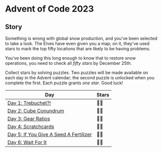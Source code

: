# Advent of Code 2023

## Story

Something is wrong with global snow production, and you've been selected to take a look. The Elves have even given you a map; on it, they've used stars to mark the top fifty locations that are likely to be having problems.

You've been doing this long enough to know that to restore snow operations, you need to check all _fifty stars_ by December 25th.

Collect stars by solving puzzles. Two puzzles will be made available on each day in the Advent calendar; the second puzzle is unlocked when you complete the first. Each puzzle grants _one star_. Good luck!

| Day                                                   | Stars |
| ----------------------------------------------------- | ----- |
| [Day 1: Trebuchet?!](./src/day01)                     | 🌟🌟  |
| [Day 2: Cube Conundrum](./src/day02)                  | 🌟🌟  |
| [Day 3: Gear Ratios](./src/day03)                     | 🌟🌟  |
| [Day 4: Scratchcards](./src/day04)                    | 🌟🌟  |
| [Day 5: If You Give A Seed A Fertilizer](./src/day05) | 🌟🌟  |
| [Day 6: Wait For It](./src/day06)                     | 🌟🌟  |
